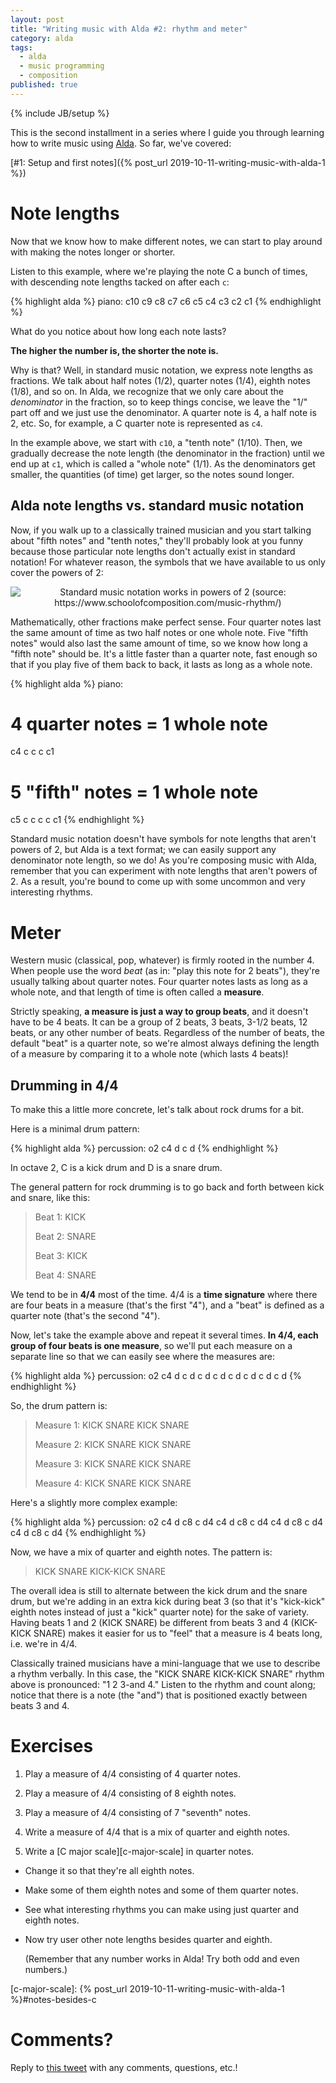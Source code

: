 ```yaml
---
layout: post
title: "Writing music with Alda #2: rhythm and meter"
category: alda
tags:
  - alda
  - music programming
  - composition
published: true
---
```


{% include JB/setup %}

This is the second installment in a series where I guide you through learning
how to write music using [Alda][alda]. So far, we've covered:

[#1: Setup and first notes]({% post_url 2019-10-11-writing-music-with-alda-1 %})

# Note lengths

Now that we know how to make different notes, we can start to play around with
making the notes longer or shorter.

Listen to this example, where we're playing the note C a bunch of times, with
descending note lengths tacked on after each `c`:

{% highlight alda %}
piano: c10 c9 c8 c7 c6 c5 c4 c3 c2 c1
{% endhighlight %}

What do you notice about how long each note lasts?

**The higher the number is, the shorter the note is.**

Why is that? Well, in standard music notation, we express note lengths as
fractions. We talk about half notes (1/2), quarter notes (1/4), eighth notes
(1/8), and so on. In Alda, we recognize that we only care about the
_denominator_ in the fraction, so to keep things concise, we leave the "1/" part
off and we just use the denominator. A quarter note is 4, a half note is 2, etc.
So, for example, a C quarter note is represented as `c4`.

In the example above, we start with `c10`, a "tenth note" (1/10). Then, we
gradually decrease the note length (the denominator in the fraction) until we
end up at `c1`, which is called a "whole note" (1/1). As the denominators get
smaller, the quantities (of time) get larger, so the notes sound longer.

## Alda note lengths vs. standard music notation

Now, if you walk up to a classically trained musician and you start talking
about "fifth notes" and "tenth notes," they'll probably look at you funny
because those particular note lengths don't actually exist in standard notation!
For whatever reason, the symbols that we have available to us only cover the
powers of 2:

<center>
<img src="{{ site.url }}/assets/2019-10-21-note-hierarchy.gif"
     title="Standard music notation works in powers of 2 (source: https://www.schoolofcomposition.com/music-rhythm/)">
</center>

Mathematically, other fractions make perfect sense. Four quarter notes last the
same amount of time as two half notes or one whole note. Five "fifth notes"
would also last the same amount of time, so we know how long a "fifth note"
should be. It's a little faster than a quarter note, fast enough so that if you
play five of them back to back, it lasts as long as a whole note.

{% highlight alda %}
piano:
  # 4 quarter notes = 1 whole note
  c4 c c c c1

  # 5 "fifth" notes = 1 whole note
  c5 c c c c c1
{% endhighlight %}


Standard music notation doesn't have symbols for note lengths that aren't powers
of 2, but Alda is a text format; we can easily support any denominator note
length, so we do! As you're composing music with Alda, remember that you can
experiment with note lengths that aren't powers of 2. As a result, you're bound
to come up with some uncommon and very interesting rhythms.

# Meter

Western music (classical, pop, whatever) is firmly rooted in the number 4. When
people use the word _beat_ (as in: "play this note for 2 beats"), they're
usually talking about quarter notes. Four quarter notes lasts as long as a whole
note, and that length of time is often called a **measure**.

Strictly speaking, **a measure is just a way to group beats**, and it doesn't
have to be 4 beats. It can be a group of 2 beats, 3 beats, 3-1/2 beats, 12
beats, or any other number of beats. Regardless of the number of beats, the
default "beat" is a quarter note, so we're almost always defining the length of
a measure by comparing it to a whole note (which lasts 4 beats)!

## Drumming in 4/4

To make this a little more concrete, let's talk about rock drums for a bit.

Here is a minimal drum pattern:

{% highlight alda %}
percussion:
  o2 c4 d c d
{% endhighlight %}

In octave 2, C is a kick drum and D is a snare drum.

The general pattern for rock drumming is to go back and forth between kick and
snare, like this:

> Beat 1: KICK
>
> Beat 2: SNARE
>
> Beat 3: KICK
>
> Beat 4: SNARE

We tend to be in **4/4** most of the time. 4/4 is a **time signature** where
there are four beats in a measure (that's the first "4"), and a "beat" is
defined as a quarter note (that's the second "4").

Now, let's take the example above and repeat it several times. **In 4/4, each
group of four beats is one measure**, so we'll put each measure on a separate
line so that we can easily see where the measures are:

{% highlight alda %}
percussion:
  o2
  c4 d c d
  c d c d
  c d c d
  c d c d
{% endhighlight %}

So, the drum pattern is:

> Measure 1: KICK SNARE KICK SNARE
>
> Measure 2: KICK SNARE KICK SNARE
>
> Measure 3: KICK SNARE KICK SNARE
>
> Measure 4: KICK SNARE KICK SNARE

Here's a slightly more complex example:

{% highlight alda %}
percussion:
  o2
  c4 d c8 c d4
  c4 d c8 c d4
  c4 d c8 c d4
  c4 d c8 c d4
{% endhighlight %}

Now, we have a mix of quarter and eighth notes. The pattern is:

> KICK SNARE KICK-KICK SNARE

The overall idea is still to alternate between the kick drum and the snare drum,
but we're adding in an extra kick during beat 3 (so that it's "kick-kick" eighth
notes instead of just a "kick" quarter note) for the sake of variety. Having
beats 1 and 2 (KICK SNARE) be different from beats 3 and 4 (KICK-KICK SNARE)
makes it easier for us to "feel" that a measure is 4 beats long, i.e. we're in
4/4.

Classically trained musicians have a mini-language that we use to describe a
rhythm verbally. In this case, the "KICK SNARE KICK-KICK SNARE" rhythm above is
pronounced: "1 2 3-and 4." Listen to the rhythm and count along; notice that
there is a note (the "and") that is positioned exactly between beats 3 and 4.

# Exercises

1. Play a measure of 4/4 consisting of 4 quarter notes.

2. Play a measure of 4/4 consisting of 8 eighth notes.

3. Play a measure of 4/4 consisting of 7 "seventh" notes.

4. Write a measure of 4/4 that is a mix of quarter and eighth notes.

5. Write a [C major scale][c-major-scale] in quarter notes.

  - Change it so that they're all eighth notes.

  - Make some of them eighth notes and some of them quarter notes.

  - See what interesting rhythms you can make using just quarter and eighth
    notes.

  - Now try user other note lengths besides quarter and eighth.

    (Remember that any number works in Alda! Try both odd and even numbers.)

[c-major-scale]: {% post_url 2019-10-11-writing-music-with-alda-1
%}#notes-besides-c


# Comments?

Reply to [this tweet][tweet] with any comments, questions, etc.!

[tweet]: https://twitter.com/dave_yarwood/status/1186969469962334208

[alda]: https://alda.io
